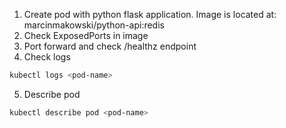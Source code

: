
1. Create pod with python flask application. Image is located at: marcinmakowski/python-api:redis
2. Check ExposedPorts in image
3. Port forward and check /healthz endpoint
4. Check logs

```sh
kubectl logs <pod-name>
```

5. Describe pod

```sh
kubectl describe pod <pod-name>
```